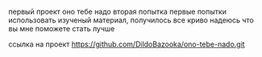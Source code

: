 первый проект оно тебе надо
вторая попытка
первые попытки использовать изученый материал, получилось все криво надеюсь что вы мне поможете стать лучше

ссылка на проект https://github.com/DildoBazooka/ono-tebe-nado.git
